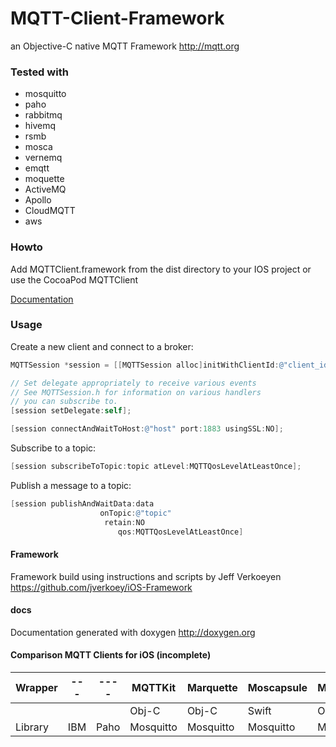 MQTT-Client-Framework
=====================

an Objective-C native MQTT Framework http://mqtt.org

### Tested with

* mosquitto
* paho
* rabbitmq
* hivemq
* rsmb
* mosca
* vernemq
* emqtt
* moquette
* ActiveMQ
* Apollo
* CloudMQTT
* aws

### Howto

Add MQTTClient.framework from the dist directory to your IOS project
or use the CocoaPod MQTTClient

[Documentation](MQTTClient/dist/documentation/html/index.html)

### Usage

Create a new client and connect to a broker:

```objective-c
MQTTSession *session = [[MQTTSession alloc]initWithClientId:@"client_id"]

// Set delegate appropriately to receive various events
// See MQTTSession.h for information on various handlers
// you can subscribe to.
[session setDelegate:self];

[session connectAndWaitToHost:@"host" port:1883 usingSSL:NO];

```

Subscribe to a topic:

```objective-c
[session subscribeToTopic:topic atLevel:MQTTQosLevelAtLeastOnce];
```

Publish a message to a topic:

```objective-c
[session publishAndWaitData:data
	                onTopic:@"topic"
	                 retain:NO
				        qos:MQTTQosLevelAtLeastOnce]
```

#### Framework

Framework build using instructions and scripts by Jeff Verkoeyen https://github.com/jverkoey/iOS-Framework

#### docs

Documentation generated with doxygen http://doxygen.org

#### Comparison MQTT Clients for iOS (incomplete)

|Wrapper|---|----|MQTTKit  |Marquette|Moscapsule|Musqueteer|MQTT-Client|MqttSDK|CocoaMQTT|
|-------|---|----|---------|---------|----------|----------|-----------|-------|---------|
|       |   |    |Obj-C    |Obj-C    |Swift     |Obj-C     |Obj-C      |Obj-C  |Swift    |
|Library|IBM|Paho|Mosquitto|Mosquitto|Mosquitto |Mosquitto |native     |native |native   |
